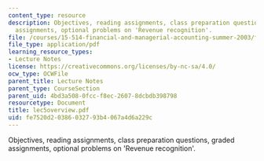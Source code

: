 ```yaml
---
content_type: resource
description: Objectives, reading assignments, class preparation questions, graded
  assignments, optional problems on 'Revenue recognition'.
file: /courses/15-514-financial-and-managerial-accounting-summer-2003/fe7520d20386032793b4067a4d6a229c_lec5overview.pdf
file_type: application/pdf
learning_resource_types:
- Lecture Notes
license: https://creativecommons.org/licenses/by-nc-sa/4.0/
ocw_type: OCWFile
parent_title: Lecture Notes
parent_type: CourseSection
parent_uid: 4bd3a508-0fcc-f8ec-2607-8dcbdb398798
resourcetype: Document
title: lec5overview.pdf
uid: fe7520d2-0386-0327-93b4-067a4d6a229c
---
```

Objectives, reading assignments, class preparation questions, graded assignments, optional problems on 'Revenue recognition'.